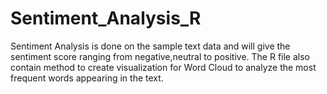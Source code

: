 # Sentiment_Analysis_R
Sentiment Analysis is done on the sample text data and will give the sentiment score ranging from negative,neutral to positive.
The R file also contain method to create visualization for Word Cloud to analyze the most frequent words appearing in the text.
